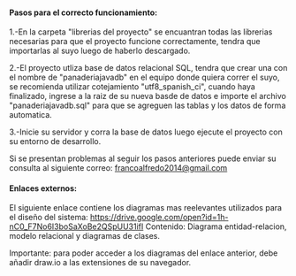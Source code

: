 #### Pasos para el correcto funcionamiento:

1.-En la carpeta "librerias del proyecto" se encuantran todas las librerias necesarias para que el proyecto funcione correctamente, 
tendra que importarlas al suyo luego de haberlo descargado.

2.-El proyecto utliza base de datos relacional SQL, tendra que crear una con el nombre de "panaderiajavadb" en el equipo donde quiera correr el suyo, se recomienda utilizar cotejamiento "utf8_spanish_ci", cuando haya finalizado, ingrese a la raiz de su nueva basde de datos e importe el archivo "panaderiajavadb.sql" para 
que se agreguen las tablas y los datos de forma automatica.

3.-Inicie su servidor y corra la base de datos luego ejecute el proyecto con su entorno de desarrollo.

Si se presentan problemas al seguir los pasos anteriores puede enviar su consulta al siguiente correo:
francoalfredo2014@gmail.com

#### Enlaces externos:
El siguiente enlace contiene los diagramas mas reelevantes utilizados para el diseño del sistema:
https://drive.google.com/open?id=1h-nC0_F7No6I3boSaXoBe2QSpUU31ifI
Contenido:
Diagrama entidad-relacion, modelo relacional y diagramas de clases.

Importante: para poder acceder a los diagramas del enlace anterior, debe añadir draw.io a las extensiones de su navegador.
